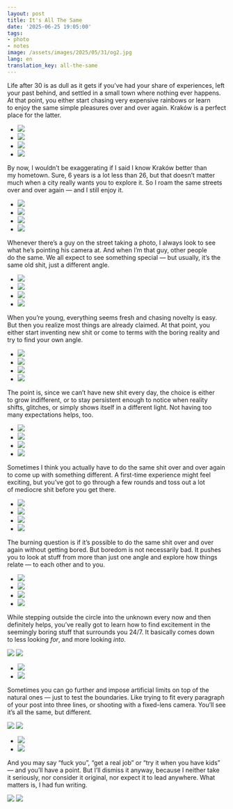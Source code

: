```yaml
---
layout: post
title: It's All The Same
date: '2025-06-25 19:05:00'
tags:
- photo
- notes
image: /assets/images/2025/05/31/og2.jpg
lang: en
translation_key: all-the-same
---
```


Life after 30 is as dull as it gets if you’ve had your share of experiences, left your past behind, and settled in a small town where nothing ever happens. At that point, you either start chasing very expensive rainbows or learn to enjoy the same simple pleasures over and over again. Kraków is a perfect place for the latter.

- ![](/assets/images/2025/05/31/DSCF3112.jpg)
- ![](/assets/images/2025/05/31/DSCF3125.jpg)
- ![](/assets/images/2025/05/31/DSCF3389.jpg)
- ![](/assets/images/2025/05/31/DSCF2142.jpg)

By now, I wouldn’t be exaggerating if I said I know Kraków better than my hometown. Sure, 6 years is a lot less than 26, but that doesn’t matter much when a city really wants you to explore it. So I roam the same streets over and over again — and I still enjoy it.

- ![](/assets/images/2025/05/31/DSCF1969.jpg)
- ![](/assets/images/2025/05/31/DSCF3309.jpg)
- ![](/assets/images/2025/05/31/DSCF2564.jpg)
- ![](/assets/images/2025/05/31/DSCF3221.jpg)

Whenever there’s a guy on the street taking a photo, I always look to see what he’s pointing his camera at. And when I’m that guy, other people do the same. We all expect to see something special — but usually, it’s the same old shit, just a different angle.

- ![](/assets/images/2025/05/31/DSCF3382.jpg)
- ![](/assets/images/2025/05/31/DSCF3383.jpg)
- ![](/assets/images/2025/05/31/DSCF3333.jpg)
- ![](/assets/images/2025/05/31/DSCF3159.jpg)

When you’re young, everything seems fresh and chasing novelty is easy. But then you realize most things are already claimed. At that point, you either start inventing new shit or come to terms with the boring reality and try to find your own angle.

- ![](/assets/images/2025/05/31/DSCF2168.jpg)
- ![](/assets/images/2025/05/31/DSCF3406.jpg)
- ![](/assets/images/2025/05/31/DSCF3405.jpg)
- ![](/assets/images/2025/05/31/DSCF3396.jpg)

The point is, since we can’t have new shit every day, the choice is either to grow indifferent, or to stay persistent enough to notice when reality shifts, glitches, or simply shows itself in a different light. Not having too many expectations helps, too.

- ![](/assets/images/2025/05/31/DSCF2973.jpg)
- ![](/assets/images/2025/05/31/DSCF3256.jpg)
- ![](/assets/images/2025/05/31/DSCF3401.jpg)
- ![](/assets/images/2025/05/31/DSCF3240.jpg)

Sometimes I think you actually have to do the same shit over and over again to come up with something different. A first-time experience might feel exciting, but you’ve got to go through a few rounds and toss out a lot of mediocre shit before you get there.

- ![](/assets/images/2025/05/31/DSCF1895.jpg)
- ![](/assets/images/2025/05/31/DSCF1903.jpg)
- ![](/assets/images/2025/05/31/DSCF1905.jpg)
- ![](/assets/images/2025/05/31/DSCF1918.jpg)

The burning question is if it’s possible to do the same shit over and over again without getting bored. But boredom is not necessarily bad. It pushes you to look at stuff from more than just one angle and explore how things relate — to each other and to you.

- ![](/assets/images/2025/05/31/DSCF1931.jpg)
- ![](/assets/images/2025/05/31/DSCF2091.jpg)
- ![](/assets/images/2025/05/31/DSCF3316.jpg)
- ![](/assets/images/2025/05/31/DSCF3048.jpg)

While stepping outside the circle into the unknown every now and then definitely helps, you’ve really got to learn how to find excitement in the seemingly boring stuff that surrounds you 24/7. It basically comes down to less looking *for*, and more looking *into*.

![](/assets/images/2025/05/31/DSCF3192.jpg)
![](/assets/images/2025/05/31/DSCF3264.jpg)
- ![](/assets/images/2025/05/31/DSCF3205.jpg)
- ![](/assets/images/2025/05/31/DSCF3340.jpg)

Sometimes you can go further and impose artificial limits on top of the natural ones — just to test the boundaries. Like trying to fit every paragraph of your post into three lines, or shooting with a fixed-lens camera. You’ll see it’s all the same, but different.

![](/assets/images/2025/05/31/DSCF2589.jpg)
![](/assets/images/2025/05/31/DSCF2172.jpg)
- ![](/assets/images/2025/05/31/DSCF3349.jpg)
- ![](/assets/images/2025/05/31/DSCF3367.jpg)

And you may say “fuck you”, “get a real job” or “try it when you have kids” — and you’ll have a point. But I’ll dismiss it anyway, because I neither take it seriously, nor consider it original, nor expect it to lead anywhere. What matters is, I had fun writing.

![](/assets/images/2025/05/31/DSCF2014.jpg)
![](/assets/images/2025/05/31/DSCF3339.jpg)